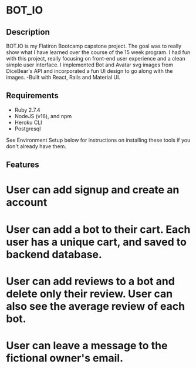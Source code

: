 # BOT_IO

## Description

BOT.IO is my Flatiron Bootcamp capstone project. The goal was to really show what I have learned over the course of the 15 week program. I had fun with this project, really focusing on front-end user experience and a clean simple user interface. I implemented Bot and Avatar svg images from DiceBear's API and incorporated a fun UI design to go along with the images. -Built with React, Rails and Material UI. 

## Requirements

- Ruby 2.7.4
- NodeJS (v16), and npm
- Heroku CLI
- Postgresql

See Environment Setup below for instructions on installing these tools if you
don't already have them.

## Features

# User can add signup and create an account

# User can add a bot to their cart. Each user has a unique cart, and saved to backend database.

# User can add reviews to a bot and delete only their review. User can also see the average review of each bot.

# User can leave a message to the fictional owner's email.

